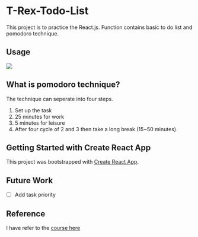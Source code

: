 # T-Rex-Todo-List
This project is to practice the React.js. Function contains basic to do list and pomodoro technique.

## Usage
![](https://i.imgur.com/GQbZOWI.png)

## What is pomodoro technique?
The technique can seperate into four steps.
1. Set up the task
2. 25 minutes for work
3. 5 minutes for leisure
4. After four cycle of 2 and 3 then take a long break (15~50 minutes).

## Getting Started with Create React App

This project was bootstrapped with [Create React App](https://github.com/facebook/create-react-app).

## Future Work
- [ ] Add task priority

## Reference
I have refer to the [course here](https://github.com/bradtraversy/react-crash-2021)
